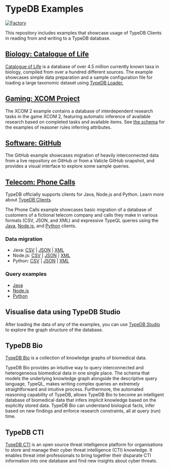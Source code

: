 # TypeDB Examples

[![Factory](https://factory.vaticle.com/api/status/vaticle/typedb-examples/badge.svg)](https://factory.vaticle.com/vaticle/typedb-examples)

This repository includes examples that showcase usage of TypeDB Clients in reading from and writing to a TypeDB
database.

## [Biology: Catalogue of Life](biology/catalogue_of_life)

[Catalogue of Life](https://www.catalogueoflife.org/) is a database of over 4.5 million currently known taxa in biology,
compiled from over a hundred different sources. The example showcases simple data preparation and a sample configuration
file for loading a large taxonomic dataset using [TypeDB Loader.](https://github.com/typedb-osi/typedb-loader)

## [Gaming: XCOM Project](gaming/xcom)

The XCOM 2 example contains a database of interdependent research tasks in the game XCOM 2, featuring automatic
inference of available research based on completed tasks and available items. See [the schema](gaming/xcom/schema.tql)
for the examples of reasoner rules inferring attributes.

## [Software: GitHub](software/github)

The GitHub example showcases migration of heavily interconnected data from a live repository on GitHub or from a Vaticle
GitHub snapshot, and provides a visual interface to explore some sample queries.

## [Telecom: Phone Calls](telecom/phone_calls)

TypeDB officially supports clients for Java, Node.js and Python. Learn more about [TypeDB Clients](http://docs.vaticle.com/docs/client-api/overview).

The Phone Calls example showcases basic migration of a database of customers of a fictional telecom company and calls
they make in various formats (CSV, JSON, and XML) and expressive TypeQL queries using
the [Java,](telecom/phone_calls/java) [Node.js,](telecom/phone_calls/nodejs) and [Python](telecom/phone_calls/python)
clients.

### Data migration

- Java: [CSV](telecom/phone_calls/java/CSVMigration.java) | [JSON](telecom/phone_calls/java/JSONMigration.java)
  | [XML](telecom/phone_calls/java/XMLMigration.java)
- Node.js: [CSV](telecom/phone_calls/nodejs/migrateCsv.js) | [JSON](telecom/phone_calls/nodejs/migrateJson.js)
  | [XML](telecom/phone_calls/nodejs/migrateXml.js)
- Python: [CSV](telecom/phone_calls/python/migrate_csv.py) | [JSON](telecom/phone_calls/python/migrate_json.py)
  | [XML](telecom/phone_calls/python/migrate_xml.py)

### Query examples

- [Java](telecom/phone_calls/java/Queries.java)
- [Node.js](telecom/phone_calls/nodejs/queries.js)
- [Python](telecom/phone_calls/python/queries.py)

## Visualise data using TypeDB Studio

After loading the data of any of the examples, you can
use [TypeDB Studio](https://github.com/vaticle/typedb-studio/releases) to explore
the graph structure of the database.

## TypeDB Bio

[TypeDB Bio](https://github.com/vaticle/typedb-bio) is a collection of knowledge graphs of biomedical data.

TypeDB Bio provides an intuitive way to query interconnected and heterogeneous biomedical data in one single place. The
schema that models the underlying knowledge graph alongside the descriptive query language, TypeQL, makes writing
complex queries an extremely straightforward and intuitive process. Furthermore, the automated reasoning capability of
TypeDB, allows TypeDB Bio to become an intelligent database of biomedical data that infers implicit knowledge based on
the explicitly stored data. TypeDB Bio can understand biological facts, infer based on new findings and enforce research
constraints, all at query (run) time.

## TypeDB CTI

[TypeDB CTI](https://github.com/typedb-osi/typedb-cti) is an open source threat intelligence platform for organisations
to store and manage their cyber threat intelligence (CTI) knowledge. It enables threat intel professionals to bring
together their disparate CTI information into one database and find new insights about cyber threats.
